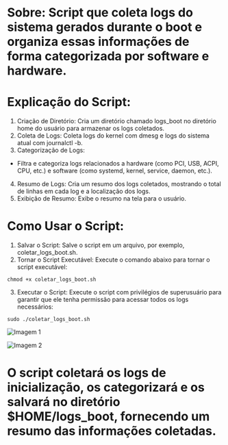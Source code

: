 # Sobre: Script que coleta logs do sistema gerados durante o boot e organiza essas informações de forma categorizada por software e hardware. <br>
# Explicação do Script:

1. Criação de Diretório: Cria um diretório chamado logs_boot no diretório home do usuário para armazenar os logs coletados.
2. Coleta de Logs: Coleta logs do kernel com dmesg e logs do sistema atual com journalctl -b.
3. Categorização de Logs:
 - Filtra e categoriza logs relacionados a hardware (como PCI, USB, ACPI, CPU, etc.) e software (como systemd, kernel, service, daemon, etc.).
4. Resumo de Logs: Cria um resumo dos logs coletados, mostrando o total de linhas em cada log e a localização dos logs.
5. Exibição de Resumo: Exibe o resumo na tela para o usuário.

# Como Usar o Script:
1. Salvar o Script: Salve o script em um arquivo, por exemplo, coletar_logs_boot.sh.
2. Tornar o Script Executável: Execute o comando abaixo para tornar o script executável:
```
chmod +x coletar_logs_boot.sh
```
3. Executar o Script: Execute o script com privilégios de superusuário para garantir que ele tenha permissão para acessar todos os logs necessários:
```
sudo ./coletar_logs_boot.sh
```

![Imagem 1](https://prnt.sc/W-uTtwg9iRLv)

![Imagem 2](https://prnt.sc/hM5W-1SSgIA-)


# O script coletará os logs de inicialização, os categorizará e os salvará no diretório $HOME/logs_boot, fornecendo um resumo das informações coletadas.